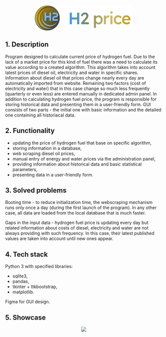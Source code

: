 <p align="center"><img src="Images/H2price_header.png" /></p>


## 1. Description
Program designed to calculate current price of hydrogen fuel. 
Due to the lack of a market price for this kind of fuel there was a need to calculate its value according to a created algorithm.
This algorithm takes into account latest prices of diesel oil, electricity and water in specific shares.
Information about diesel oil that prices change nearly every day are automatically imported from website.
Remaining two factors (cost of electricity and water) that in this case change so much less frequently (quarterly or even less) are entered manually in dedicated admin panel.
In addition to calculating hydrogen fuel price, the program is responsible for storing historical data and presenting them in a user-friendly form.
GUI consists of two parts - the initial one with basic information and the detailed one containing all historiacal data.


## 2. Functionality
* updating the price of hydrogen fuel that base on specific algorithm,
* storing information in a database,
* web scraping diesel oil prices,
* manual entry of energy and water prices via the administration panel,
* providing information about historical data and basic statistical parameters,
* presenting data in a user-friendly form.


## 3. Solved problems
Booting time - to reduce initialization time, the webscraping mechanism runs only once a day (during the first launch of the program). In any other case, all data are loaded from the local database that is much faster. 

Gaps in the input data - hydrogen fuel price is updating every day but related information about costs of diesel, electricity and water are not always providing with such frequency. In this case, their latest published values are taken into account until new ones appear.


## 4. Tech stack
Python 3 with specified libraries:
* sqlite3,
* pandas,
* tkinter + ttkbootstrap,
* matplotlib.

Figma for GUI design.


## 5. Showcase
<p align="center"><img src="Images/H2price_GIF.gif" width: 100%  /></p>